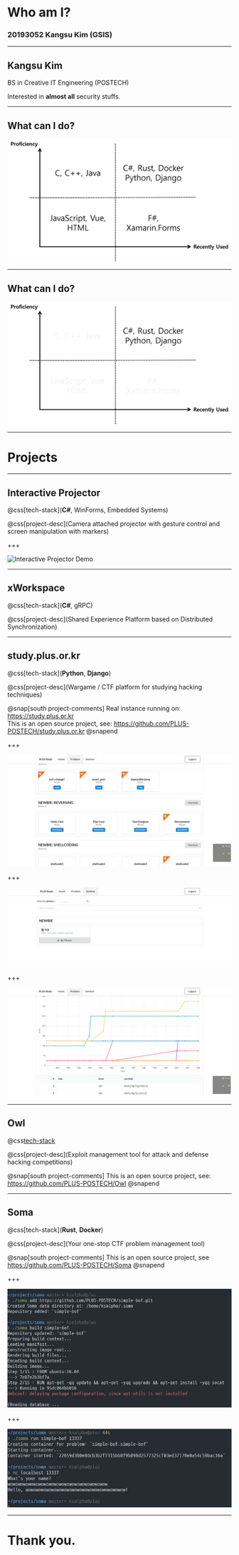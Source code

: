 # Who am I?

### 20193052 Kangsu Kim (GSIS)

---

## Kangsu Kim

BS in Creative IT Engineering (POSTECH)

Interested in **almost all** security stuffs.

---

## What can I do?

![quadrant](quadrant_1.png)

---

## What can I do?

![quadrant](quadrant_2.png)

---

# Projects

---

## Interactive Projector

@css[tech-stack](**C#**, WinForms, Embedded Systems)

@css[project-desc](Camera attached projector with gesture control and screen manipulation with markers)

+++

![Interactive Projector Demo](https://www.youtube.com/embed/jJsju9K2hv8)

---

## xWorkspace

@css[tech-stack](**C#**, gRPC)

@css[project-desc](Shared Experience Platform based on Distributed Synchronization)

---

## study.plus.or.kr

@css[tech-stack](**Python**, **Django**)

@css[project-desc](Wargame / CTF platform for studying hacking techniques)

@snap[south project-comments]
Real instance running on: https://study.plus.or.kr<br>
This is an open source project, see: https://github.com/PLUS-POSTECH/study.plus.or.kr
@snapend

+++

![study.plus.or.kr Demo](assets/study_1.jpg)

+++

![study.plus.or.kr Demo](assets/study_2.jpg)

+++

![study.plus.or.kr Demo](assets/study_3.jpg)

---

## Owl

@css[tech-stack](**Rust**)

@css[project-desc](Exploit management tool for attack and defense hacking competitions)

@snap[south project-comments]
This is an open source project, see: https://github.com/PLUS-POSTECH/Owl
@snapend

---

## Soma

@css[tech-stack](**Rust**, **Docker**)

@css[project-desc](Your one-stop CTF problem management tool)

@snap[south project-comments]
This is an open source project, see https://github.com/PLUS-POSTECH/Soma
@snapend

+++

![Soma Demo](assets/soma_1.jpg)

+++

![Soma Demo](assets/soma_2.jpg)

---

# Thank you.
